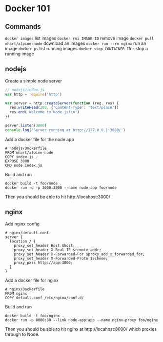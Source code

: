 # Docker 101

## Commands

`docker images` list images
`docker rmi IMAGE ID` remove image
`docker pull mhart/alpine-node` download an images
`docker run --rm nginx` run an image
`docker ps` list running images
`docker stop CONTAINER ID` - stop a running image

## nodejs

Create a simple node server

```js
// nodejs/index.js
var http = require('http')

var server = http.createServer(function (req, res) {
  res.writeHead(200, {'Content-Type': 'text/plain'})
  res.end('Welcome to Node.js!\n')
})

server.listen(3000)
console.log('Server running at http://127.0.0.1:3000/')
```

Add a docker file for the node app

```
# nodejs/Dockerfile
FROM mhart/alpine-node
COPY index.js .
EXPOSE 3000
CMD node index.js
```

Build and run

```
docker build -t foo/node .
docker run -d -p 3000:3000 --name node-app foo/node
```

Then you should be able to hit http://locahost:3000/

## nginx

Add nginx config

```
# nginx/default.conf
server {
  location / {
    proxy_set_header Host $host;
    proxy_set_header X-Real-IP $remote_addr;
    proxy_set_header X-Forwarded-For $proxy_add_x_forwarded_for;
    proxy_set_header X-Forwarded-Proto $scheme;
    proxy_pass http://app:3000;
  }
}
```

Add a docker file for nginx

```
# nginx/Dockerfile
FROM nginx
COPY default.conf /etc/nginx/conf.d/
```

Build and run

```
docker build -t foo/nginx .
docker run -p 8000:80 --link node-app:app --name nginx-proxy foo/nginx
```

Then you should be able to hit nginx at http://locahost:8000/ which proxies through to Node.
